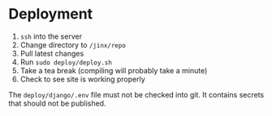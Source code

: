 # Deployment

1. `ssh` into the server
2. Change directory to `/jinx/repo`
3. Pull latest changes
4. Run `sudo deploy/deploy.sh`
5. Take a tea break (compiling will probably take a minute)
6. Check to see site is working properly

The `deploy/django/.env` file must not be checked into git.
It contains secrets that should not be published.
